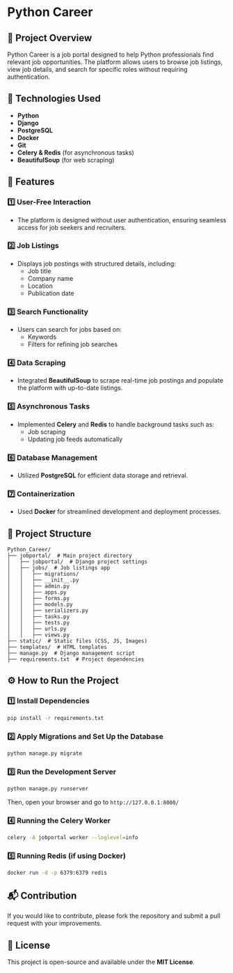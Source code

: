 # Python Career

## 📌 Project Overview
Python Career is a job portal designed to help Python professionals find relevant job opportunities. The platform allows users to browse job listings, view job details, and search for specific roles without requiring authentication.

## 🚀 Technologies Used
- **Python**
- **Django**
- **PostgreSQL**
- **Docker**
- **Git**
- **Celery & Redis** (for asynchronous tasks)
- **BeautifulSoup** (for web scraping)

## 🎯 Features
### 1️⃣ User-Free Interaction
- The platform is designed without user authentication, ensuring seamless access for job seekers and recruiters.

### 2️⃣ Job Listings
- Displays job postings with structured details, including:
  - Job title
  - Company name
  - Location
  - Publication date

### 3️⃣ Search Functionality
- Users can search for jobs based on:
  - Keywords
  - Filters for refining job searches

### 4️⃣ Data Scraping
- Integrated **BeautifulSoup** to scrape real-time job postings and populate the platform with up-to-date listings.

### 5️⃣ Asynchronous Tasks
- Implemented **Celery** and **Redis** to handle background tasks such as:
  - Job scraping
  - Updating job feeds automatically

### 6️⃣ Database Management
- Utilized **PostgreSQL** for efficient data storage and retrieval.

### 7️⃣ Containerization
- Used **Docker** for streamlined development and deployment processes.

## 📂 Project Structure
```
Python_Career/
├── jobportal/  # Main project directory
│   ├── jobportal/  # Django project settings
│   ├── jobs/  # Job listings app
│   │   ├── migrations/
│   │   ├── __init__.py
│   │   ├── admin.py
│   │   ├── apps.py
│   │   ├── forms.py
│   │   ├── models.py
│   │   ├── serializers.py
│   │   ├── tasks.py
│   │   ├── tests.py
│   │   ├── urls.py
│   │   ├── views.py
├── static/  # Static files (CSS, JS, Images)
├── templates/  # HTML templates
├── manage.py  # Django management script
├── requirements.txt  # Project dependencies
```

## ⚙️ How to Run the Project
### 1️⃣ Install Dependencies
```bash
pip install -r requirements.txt
```

### 2️⃣ Apply Migrations and Set Up the Database
```bash
python manage.py migrate
```

### 3️⃣ Run the Development Server
```bash
python manage.py runserver
```
Then, open your browser and go to `http://127.0.0.1:8000/`

### 4️⃣ Running the Celery Worker
```bash
celery -A jobportal worker --loglevel=info
```

### 5️⃣ Running Redis (if using Docker)
```bash
docker run -d -p 6379:6379 redis
```

## 📬 Contribution
If you would like to contribute, please fork the repository and submit a pull request with your improvements.

## 📜 License
This project is open-source and available under the **MIT License**.

